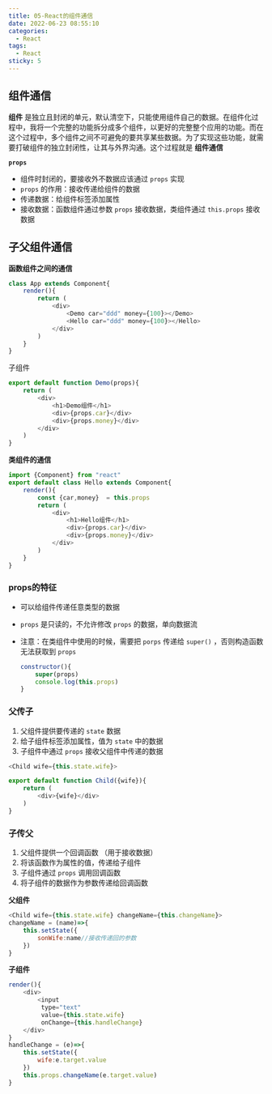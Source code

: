 ```yaml
---
title: 05-React的组件通信
date: 2022-06-23 08:55:10
categories:
  - React
tags:
  - React
sticky: 5
---
```


## 组件通信



**组件** 是独立且封闭的单元，默认清空下，只能使用组件自己的数据。在组件化过程中，我将一个完整的功能拆分成多个组件，以更好的完整整个应用的功能。而在这个过程中，多个组件之间不可避免的要共享某些数据。为了实现这些功能，就需要打破组件的独立封闭性，让其与外界沟通。这个过程就是 **组件通信**



**`props`**

- 组件时封闭的，要接收外不数据应该通过 `props` 实现
- `props` 的作用：接收传递给组件的数据
- 传递数据：给组件标签添加属性
- 接收数据：函数组件通过参数 `props` 接收数据，类组件通过 `this.props` 接收数据



## 子父组件通信

**函数组件之间的通信**

```js
class App extends Component{
    render(){
        return (
        	<div>
            	<Demo car="ddd" money={100}></Demo>
				<Hello car="ddd" money={100}></Hello>
            </div>
        )
    }
}
```

子组件 

```js
export default function Demo(props){
    return (
    	<div>
        	<h1>Demo组件</h1>
        	<div>{props.car}</div>
        	<div>{props.money}</div>
        </div>
    )
}
```



**类组件的通信**

```js
import {Component} from "react"
export default class Hello extends Component{
    render(){
        const {car,money}  = this.props
        return (
        	<div>
            	<h1>Hello组件</h1>
                <div>{props.car}</div>
                <div>{props.money}</div>
            </div>
        )
    }
}
```



### props的特征

- 可以给组件传递任意类型的数据

- `props` 是只读的，不允许修改 `props` 的数据，单向数据流

- 注意：在类组件中使用的时候，需要把 `porps` 传递给 `super()` ，否则构造函数无法获取到 `props` 

  ```js
  constructor(){
      super(props)
      console.log(this.props)
  }
  ```



### 父传子

1. 父组件提供要传递的 `state` 数据
2. 给子组件标签添加属性，值为 `state` 中的数据
3. 子组件中通过  `props` 接收父组件中传递的数据

```js
<Child wife={this.state.wife}>
```

```js
export default function Child({wife}){
    return (
    	<div>{wife}</div>
    )
}
```



###   子传父

1. 父组件提供一个回调函数 （用于接收数据）
2. 将该函数作为属性的值，传递给子组件
3. 子组件通过 `props` 调用回调函数
4. 将子组件的数据作为参数传递给回调函数

**父组件**

```js
<Child wife={this.state.wife} changeName={this.changeName}>
changeName = (name)=>{
    this.setState({
        sonWife:name//接收传递回的参数
    })
}
```

**子组件**

```js
render(){
    <div>
    	<input
    	 type="text"
    	 value={this.state.wife}
    	 onChange={this.handleChange}
    </div>
}
handleChange = (e)=>{
    this.setState({
        wife:e.target.value
    })
    this.props.changeName(e.target.value)
}
```































































